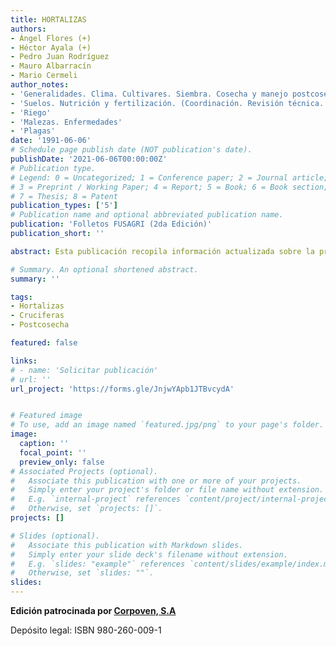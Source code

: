 ```yaml
---
title: HORTALIZAS
authors:
- Ángel Flores (+) 
- Héctor Ayala (+)
- Pedro Juan Rodríguez
- Mauro Albarracín
- Mario Cermeli
author_notes:
- 'Generalidades. Clima. Cultivares. Siembra. Cosecha y manejo postcosecha'
- 'Suelos. Nutrición y fertilización. (Coordinación. Revisión técnica. Redacción)'
- 'Riego'
- 'Malezas. Enfermedades'
- 'Plagas'
date: '1991-06-06'
# Schedule page publish date (NOT publication's date).
publishDate: '2021-06-06T00:00:00Z'
# Publication type.
# Legend: 0 = Uncategorized; 1 = Conference paper; 2 = Journal article;
# 3 = Preprint / Working Paper; 4 = Report; 5 = Book; 6 = Book section;
# 7 = Thesis; 8 = Patent
publication_types: ['5']
# Publication name and optional abbreviated publication name.
publication: 'Folletos FUSAGRI (2da Edición)'
publication_short: ''

abstract: Esta publicación recopila información actualizada sobre la producción de las principales hortalizas que se cultivan en el país. Ello es el producto de las investigaciones y experiencias realizadas y recabadas por FUSAGRI en sus programas sobre horticultura, los cuales se han efectuado gracias a las ayudas que se han recibido de la Compañía Shell de Venezuela y de la Fundación Shell, y posteriormente de la Fundación Vollmer, MARAVEN y el Ministerio de Agricultura y Cría. Igualmente, se ha contado con la cooperación de muchos agricultores para la realización de los trabajos en sus fincas. 

# Summary. An optional shortened abstract.
summary: ''

tags:
- Hortalizas
- Cruciferas
- Postcosecha

featured: false

links:
# - name: 'Solicitar publicación'
# url: ''
url_project: 'https://forms.gle/JnjwYApb1JTBvcydA'


# Featured image
# To use, add an image named `featured.jpg/png` to your page's folder. 
image:
  caption: ''
  focal_point: ''
  preview_only: false
# Associated Projects (optional).
#   Associate this publication with one or more of your projects.
#   Simply enter your project's folder or file name without extension.
#   E.g. `internal-project` references `content/project/internal-project/index.md`.
#   Otherwise, set `projects: []`.
projects: []

# Slides (optional).
#   Associate this publication with Markdown slides.
#   Simply enter your slide deck's filename without extension.
#   E.g. `slides: "example"` references `content/slides/example/index.md`.
#   Otherwise, set `slides: ""`.
slides:
---
```

**Edición patrocinada por [Corpoven, S.A](https://es.wikipedia.org/wiki/Corpoven)**

Depósito legal: ISBN 980-260-009-1


